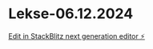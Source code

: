 # Lekse-06.12.2024

[Edit in StackBlitz next generation editor ⚡️](https://stackblitz.com/~/github.com/Rednasrot/Lekse-06.12.2024)